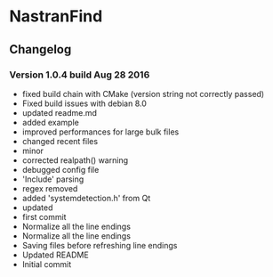 # NastranFind

## Changelog

### Version 1.0.4 build Aug 28 2016

 - fixed build chain with CMake (version string not correctly passed)
 - Fixed build issues with debian 8.0
 - updated readme.md
 - added example
 - improved performances for large bulk files
 - changed recent files
 - minor
 - corrected realpath() warning
 - debugged config file
 - 'Include' parsing
 - regex removed
 - added 'systemdetection.h' from Qt
 - updated
 - first commit
 - Normalize all the line endings
 - Normalize all the line endings
 - Saving files before refreshing line endings
 - Updated README
 - Initial commit


